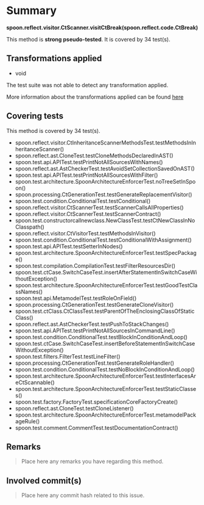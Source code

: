 # Summary
**spoon.reflect.visitor.CtScanner.visitCtBreak(spoon.reflect.code.CtBreak)**

This method is **strong pseudo-tested**.
It is covered by 34 test(s). 


## Transformations applied

- void


The test suite was not able to detect any transformation applied.

More information about the transformations applied can be found [here](https://github.com/STAMP-project/pitest-descartes)

## Covering tests
This method is covered by 34 test(s).
* spoon.reflect.visitor.CtInheritanceScannerMethodsTest.testMethodsInInheritanceScanner()
* spoon.reflect.ast.CloneTest.testCloneMethodsDeclaredInAST()
* spoon.test.api.APITest.testPrintNotAllSourcesWithNames()
* spoon.reflect.ast.AstCheckerTest.testAvoidSetCollectionSavedOnAST()
* spoon.test.api.APITest.testPrintNotAllSourcesWithFilter()
* spoon.test.architecture.SpoonArchitectureEnforcerTest.noTreeSetInSpoon()
* spoon.processing.CtGenerationTest.testGenerateReplacementVisitor()
* spoon.test.condition.ConditionalTest.testConditional()
* spoon.reflect.visitor.CtScannerTest.testScannerCallsAllProperties()
* spoon.reflect.visitor.CtScannerTest.testScannerContract()
* spoon.test.constructorcallnewclass.NewClassTest.testCtNewClassInNoClasspath()
* spoon.reflect.visitor.CtVisitorTest.testMethodsInVisitor()
* spoon.test.condition.ConditionalTest.testConditionalWithAssignment()
* spoon.test.api.APITest.testSetterInNodes()
* spoon.test.architecture.SpoonArchitectureEnforcerTest.testSpecPackage()
* spoon.test.compilation.CompilationTest.testFilterResourcesDir()
* spoon.test.ctCase.SwitchCaseTest.insertAfterStatementInSwitchCaseWithoutException()
* spoon.test.architecture.SpoonArchitectureEnforcerTest.testGoodTestClassNames()
* spoon.test.api.MetamodelTest.testRoleOnField()
* spoon.processing.CtGenerationTest.testGenerateCloneVisitor()
* spoon.test.ctClass.CtClassTest.testParentOfTheEnclosingClassOfStaticClass()
* spoon.reflect.ast.AstCheckerTest.testPushToStackChanges()
* spoon.test.api.APITest.testPrintNotAllSourcesInCommandLine()
* spoon.test.condition.ConditionalTest.testBlockInConditionAndLoop()
* spoon.test.ctCase.SwitchCaseTest.insertBeforeStatementInSwitchCaseWithoutException()
* spoon.test.filters.FilterTest.testLineFilter()
* spoon.processing.CtGenerationTest.testGenerateRoleHandler()
* spoon.test.condition.ConditionalTest.testNoBlockInConditionAndLoop()
* spoon.test.architecture.SpoonArchitectureEnforcerTest.testInterfacesAreCtScannable()
* spoon.test.architecture.SpoonArchitectureEnforcerTest.testStaticClasses()
* spoon.test.factory.FactoryTest.specificationCoreFactoryCreate()
* spoon.reflect.ast.CloneTest.testCloneListener()
* spoon.test.architecture.SpoonArchitectureEnforcerTest.metamodelPackageRule()
* spoon.test.comment.CommentTest.testDocumentationContract()


## Remarks
> Place here any remarks you have regarding this method.

## Involved commit(s)

> Place here any commit hash related to this issue.
